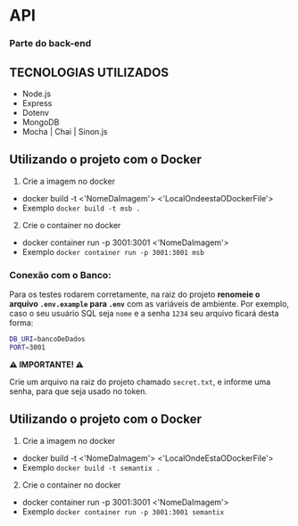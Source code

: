# API

### Parte do back-end

## TECNOLOGIAS UTILIZADOS
<ul>
  <li>Node.js</li>
  <li>Express</li>
  <li>Dotenv</li>
  <li>MongoDB</li>
  <li>Mocha | Chai | Sinon.js </li>
</ul>

## Utilizando o projeto com o Docker

1. Crie a imagem no docker
  * docker build -t <'NomeDaImagem'> <'LocalOndeestaODockerFile'>
  * Exemplo
``` docker build -t msb . ```
2. Crie o container no docker
  * docker container run -p 3001:3001 <'NomeDaImagem'>
  * Exemplo
``` docker container run -p 3001:3001 msb ```


### Conexão com o Banco:
Para os testes rodarem corretamente, na raiz do projeto **renomeie o arquivo `.env.example` para `.env`** com as variáveis de ambiente. Por exemplo, caso o seu usuário SQL seja `nome` e a senha `1234` seu arquivo ficará desta forma:

```sh
DB_URI=bancoDeDados
PORT=3001
```

**⚠️ IMPORTANTE! ⚠️**

Crie um arquivo na raiz do projeto chamado `secret.txt`, e informe uma senha, para que seja usado no token.

## Utilizando o projeto com o Docker

1. Crie a imagem no docker
  * docker build -t <'NomeDaImagem'> <'LocalOndeEstaODockerFile'>
  * Exemplo
``` docker build -t semantix . ```
2. Crie o container no docker
  * docker container run -p 3001:3001 <'NomeDaImagem'>
  * Exemplo
``` docker container run -p 3001:3001 semantix ```